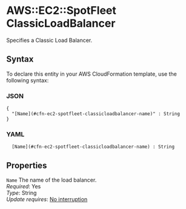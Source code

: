 # AWS::EC2::SpotFleet ClassicLoadBalancer<a name="aws-properties-ec2-spotfleet-classicloadbalancer"></a>

Specifies a Classic Load Balancer\.

## Syntax<a name="aws-properties-ec2-spotfleet-classicloadbalancer-syntax"></a>

To declare this entity in your AWS CloudFormation template, use the following syntax:

### JSON<a name="aws-properties-ec2-spotfleet-classicloadbalancer-syntax.json"></a>

```
{
  "[Name](#cfn-ec2-spotfleet-classicloadbalancer-name)" : String
}
```

### YAML<a name="aws-properties-ec2-spotfleet-classicloadbalancer-syntax.yaml"></a>

```
﻿  [Name](#cfn-ec2-spotfleet-classicloadbalancer-name) : String
```

## Properties<a name="aws-properties-ec2-spotfleet-classicloadbalancer-properties"></a>

`Name`  <a name="cfn-ec2-spotfleet-classicloadbalancer-name"></a>
The name of the load balancer\.  
*Required*: Yes  
*Type*: String  
*Update requires*: [No interruption](https://docs.aws.amazon.com/AWSCloudFormation/latest/UserGuide/using-cfn-updating-stacks-update-behaviors.html#update-no-interrupt)
